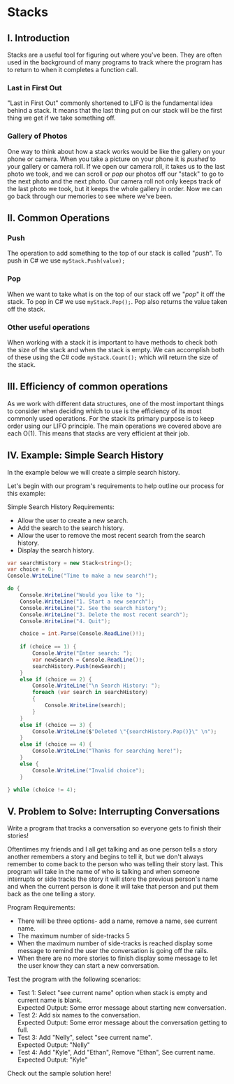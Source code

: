 # Stacks
## I. Introduction
Stacks are a useful tool for figuring out where you've been. They are often used in the background of many programs to track where the program has to return to when it completes a function call. 
### Last in First Out
"Last in First Out" commonly shortened to LIFO is the fundamental idea behind a stack. It means that the last thing put on our stack will be the first thing we get if we take something off. 
### Gallery of Photos
One way to think about how a stack works would be like the gallery on your phone or camera. When you take a picture on your phone it is *pushed* to your gallery or camera roll. If we open our camera roll, it takes us to the last photo we took, and we can scroll or *pop* our photos off our "stack" to go to the next photo and the next photo. Our camera roll not only keeps track of the last photo we took, but it keeps the whole gallery in order. Now we can go back through our memories to see where we've been.

## II. Common Operations
### Push
The operation to add something to the top of our stack is called "*push*". To push in C# we use ```myStack.Push(value);```
### Pop
When we want to take what is on the top of our stack off we "*pop*" it off the stack. To pop in C# we use ```myStack.Pop();```. Pop also returns the value taken off the stack.
### Other useful operations
When working with a stack it is important to have methods to check both the size of the stack and when the stack is empty. We can accomplish both of these using the C# code ```myStack.Count();``` which will return the size of the stack.
## III. Efficiency of common operations
As we work with different data structures, one of the most important things to consider when deciding which to use is the efficiency of its most commonly used operations. For the stack its primary purpose is to keep order using our LIFO principle. The main operations we covered above are each O(1). This means that stacks are very efficient at their job.
## IV. Example: Simple Search History
In the example below we will create a simple search history. 

Let's begin with our program's requirements to help outline our process for this example:

Simple Search History Requirements:
* Allow the user to create a new search.
* Add the search to the search history.
* Allow the user to remove the most recent search from the search history.
* Display the search history.
```c#
var searchHistory = new Stack<string>();
var choice = 0;
Console.WriteLine("Time to make a new search!");

do {
    Console.WriteLine("Would you like to ");
    Console.WriteLine("1. Start a new search");
    Console.WriteLine("2. See the search history");
    Console.WriteLine("3. Delete the most recent search");
    Console.WriteLine("4. Quit");

    choice = int.Parse(Console.ReadLine()!);
    
    if (choice == 1) {
        Console.Write("Enter search: ");
        var newSearch = Console.ReadLine()!;
        searchHistory.Push(newSearch);
    }
    else if (choice == 2) {
        Console.WriteLine("\n Search History: ");
        foreach (var search in searchHistory)
        {
            Console.WriteLine(search);   
        }
    }
    else if (choice == 3) {
        Console.WriteLine($"Deleted \"{searchHistory.Pop()}\" \n");
    }
    else if (choice == 4) {
        Console.WriteLine("Thanks for searching here!");
    }
    else {
        Console.WriteLine("Invalid choice"); 
    }

} while (choice != 4);
```
## V. Problem to Solve: Interrupting Conversations
Write a program that tracks a conversation so everyone gets to finish their stories!

Oftentimes my friends and I all get talking and as one person tells a story another remembers a story and begins to tell it, but we don't always remember to come back to the person who was telling their story last. This program will take in the name of who is talking and when someone interrupts or side tracks the story it will store the previous person's name and when the current person is done it will take that person and put them back as the one telling a story.

Program Requirements:
* There will be three options- add a name, remove a name, see current name.
* The maximum number of side-tracks 5
* When the maximum number of side-tracks is reached display some message to remind the user the conversation is going off the rails.
* When there are no more stories to finish display some message to let the user know they can start a new conversation.

Test the program with the following scenarios:
* Test 1: Select "see current name" option when stack is empty and current name is blank.\
    Expected Output: Some error message about starting new conversation.
* Test 2: Add six names to the conversation.\
    Expected Output: Some error message about the conversation getting to full.
* Test 3: Add "Nelly", select "see current name".\
    Expected Output: "Nelly"
* Test 4: Add "Kyle", Add "Ethan", Remove "Ethan", See current name.\
    Expected Output: "Kyle"

Check out the sample solution here!